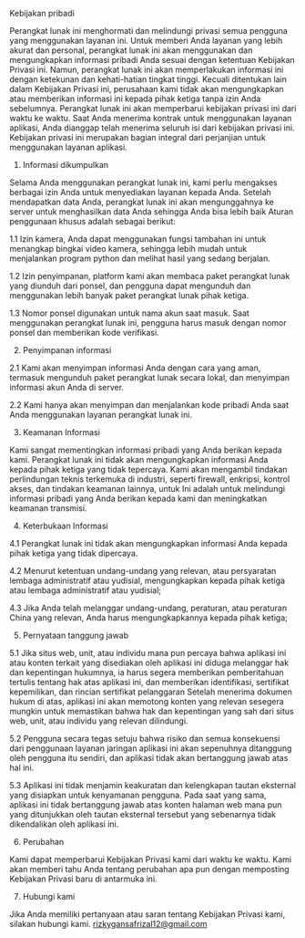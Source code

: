 

Kebijakan pribadi

Perangkat lunak ini menghormati dan melindungi privasi semua pengguna yang menggunakan layanan ini. Untuk memberi Anda layanan yang lebih akurat dan personal, perangkat lunak ini akan menggunakan dan mengungkapkan informasi pribadi Anda sesuai dengan ketentuan Kebijakan Privasi ini. Namun, perangkat lunak ini akan memperlakukan informasi ini dengan ketekunan dan kehati-hatian tingkat tinggi. Kecuali ditentukan lain dalam Kebijakan Privasi ini, perusahaan kami tidak akan mengungkapkan atau memberikan informasi ini kepada pihak ketiga tanpa izin Anda sebelumnya. Perangkat lunak ini akan memperbarui kebijakan privasi ini dari waktu ke waktu. Saat Anda menerima kontrak untuk menggunakan layanan aplikasi, Anda dianggap telah menerima seluruh isi dari kebijakan privasi ini. Kebijakan privasi ini merupakan bagian integral dari perjanjian untuk menggunakan layanan aplikasi.

1. Informasi dikumpulkan

Selama Anda menggunakan perangkat lunak ini, kami perlu mengakses berbagai izin Anda untuk menyediakan layanan kepada Anda. Setelah mendapatkan data Anda, perangkat lunak ini akan mengunggahnya ke server untuk menghasilkan data Anda sehingga Anda bisa lebih baik Aturan penggunaan khusus adalah sebagai berikut:

1.1 Izin kamera, Anda dapat menggunakan fungsi tambahan ini untuk menangkap bingkai video kamera, sehingga lebih mudah untuk menjalankan program python dan melihat hasil yang sedang berjalan.

1.2 Izin penyimpanan, platform kami akan membaca paket perangkat lunak yang diunduh dari ponsel, dan pengguna dapat mengunduh dan menggunakan lebih banyak paket perangkat lunak pihak ketiga.

1.3 Nomor ponsel digunakan untuk nama akun saat masuk. Saat menggunakan perangkat lunak ini, pengguna harus masuk dengan nomor ponsel dan memberikan kode verifikasi.

2. Penyimpanan informasi

2.1 Kami akan menyimpan informasi Anda dengan cara yang aman, termasuk mengunduh paket perangkat lunak secara lokal, dan menyimpan informasi akun Anda di server.

2.2 Kami hanya akan menyimpan dan menjalankan kode pribadi Anda saat Anda menggunakan layanan perangkat lunak ini.

3. Keamanan Informasi

Kami sangat mementingkan informasi pribadi yang Anda berikan kepada kami. Perangkat lunak ini tidak akan mengungkapkan informasi Anda kepada pihak ketiga yang tidak tepercaya. Kami akan mengambil tindakan perlindungan teknis terkemuka di industri, seperti firewall, enkripsi, kontrol akses, dan tindakan keamanan lainnya, untuk Ini adalah untuk melindungi informasi pribadi yang Anda berikan kepada kami dan meningkatkan keamanan transmisi.

4. Keterbukaan Informasi

4.1 Perangkat lunak ini tidak akan mengungkapkan informasi Anda kepada pihak ketiga yang tidak dipercaya.

4.2 Menurut ketentuan undang-undang yang relevan, atau persyaratan lembaga administratif atau yudisial, mengungkapkan kepada pihak ketiga atau lembaga administratif atau yudisial;

4.3 Jika Anda telah melanggar undang-undang, peraturan, atau peraturan China yang relevan, Anda harus mengungkapkannya kepada pihak ketiga;

5. Pernyataan tanggung jawab

5.1 Jika situs web, unit, atau individu mana pun percaya bahwa aplikasi ini atau konten terkait yang disediakan oleh aplikasi ini diduga melanggar hak dan kepentingan hukumnya, ia harus segera memberikan pemberitahuan tertulis tentang hak atas aplikasi ini, dan memberikan identifikasi, sertifikat kepemilikan, dan rincian sertifikat pelanggaran Setelah menerima dokumen hukum di atas, aplikasi ini akan memotong konten yang relevan sesegera mungkin untuk memastikan bahwa hak dan kepentingan yang sah dari situs web, unit, atau individu yang relevan dilindungi. 

5.2 Pengguna secara tegas setuju bahwa risiko dan semua konsekuensi dari penggunaan layanan jaringan aplikasi ini akan sepenuhnya ditanggung oleh pengguna itu sendiri, dan aplikasi tidak akan bertanggung jawab atas hal ini. 

5.3 Aplikasi ini tidak menjamin keakuratan dan kelengkapan tautan eksternal yang disiapkan untuk kenyamanan pengguna. Pada saat yang sama, aplikasi ini tidak bertanggung jawab atas konten halaman web mana pun yang ditunjukkan oleh tautan eksternal tersebut yang sebenarnya tidak dikendalikan oleh aplikasi ini.

6. Perubahan

Kami dapat memperbarui Kebijakan Privasi kami dari waktu ke waktu. Kami akan memberi tahu Anda tentang perubahan apa pun dengan memposting Kebijakan Privasi baru di antarmuka ini.

7. Hubungi kami

Jika Anda memiliki pertanyaan atau saran tentang Kebijakan Privasi kami, silakan hubungi kami. rizkygansafrizal12@gmail.com
